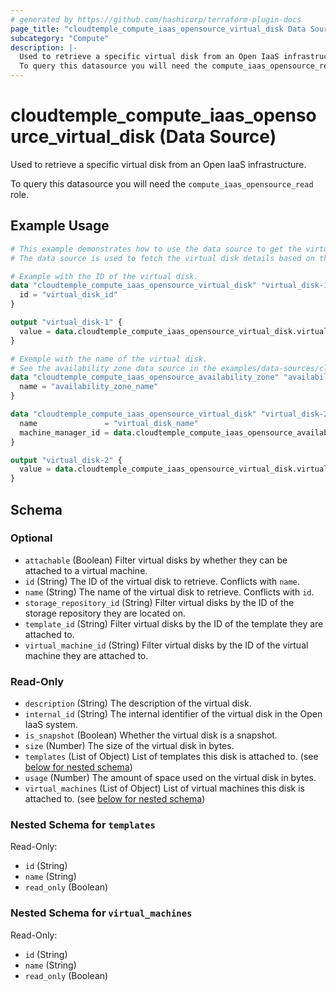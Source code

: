 ```yaml
---
# generated by https://github.com/hashicorp/terraform-plugin-docs
page_title: "cloudtemple_compute_iaas_opensource_virtual_disk Data Source - terraform-provider-cloudtemple"
subcategory: "Compute"
description: |-
  Used to retrieve a specific virtual disk from an Open IaaS infrastructure.
  To query this datasource you will need the compute_iaas_opensource_read role.
---
```


# cloudtemple_compute_iaas_opensource_virtual_disk (Data Source)

Used to retrieve a specific virtual disk from an Open IaaS infrastructure.

To query this datasource you will need the `compute_iaas_opensource_read` role.

## Example Usage

```terraform
# This example demonstrates how to use the data source to get the virtual disk details.
# The data source is used to fetch the virtual disk details based on the virtual disk ID or name and availability zone.

# Example with the ID of the virtual disk.
data "cloudtemple_compute_iaas_opensource_virtual_disk" "virtual_disk-1" {
  id = "virtual_disk_id"
}

output "virtual_disk-1" {
  value = data.cloudtemple_compute_iaas_opensource_virtual_disk.virtual_disk-1
}

# Exemple with the name of the virtual disk.
# See the availability zone data source in the examples/data-sources/cloudtemple_compute_iaas_opensource_availability_zone/data-source.tf file.
data "cloudtemple_compute_iaas_opensource_availability_zone" "availability_zone" {
  name = "availability_zone_name"
}

data "cloudtemple_compute_iaas_opensource_virtual_disk" "virtual_disk-2" {
  name               = "virtual_disk_name"
  machine_manager_id = data.cloudtemple_compute_iaas_opensource_availability_zone.availability_zone.id
}

output "virtual_disk-2" {
  value = data.cloudtemple_compute_iaas_opensource_virtual_disk.virtual_disk-2
}
```

<!-- schema generated by tfplugindocs -->
## Schema

### Optional

- `attachable` (Boolean) Filter virtual disks by whether they can be attached to a virtual machine.
- `id` (String) The ID of the virtual disk to retrieve. Conflicts with `name`.
- `name` (String) The name of the virtual disk to retrieve. Conflicts with `id`.
- `storage_repository_id` (String) Filter virtual disks by the ID of the storage repository they are located on.
- `template_id` (String) Filter virtual disks by the ID of the template they are attached to.
- `virtual_machine_id` (String) Filter virtual disks by the ID of the virtual machine they are attached to.

### Read-Only

- `description` (String) The description of the virtual disk.
- `internal_id` (String) The internal identifier of the virtual disk in the Open IaaS system.
- `is_snapshot` (Boolean) Whether the virtual disk is a snapshot.
- `size` (Number) The size of the virtual disk in bytes.
- `templates` (List of Object) List of templates this disk is attached to. (see [below for nested schema](#nestedatt--templates))
- `usage` (Number) The amount of space used on the virtual disk in bytes.
- `virtual_machines` (List of Object) List of virtual machines this disk is attached to. (see [below for nested schema](#nestedatt--virtual_machines))

<a id="nestedatt--templates"></a>
### Nested Schema for `templates`

Read-Only:

- `id` (String)
- `name` (String)
- `read_only` (Boolean)


<a id="nestedatt--virtual_machines"></a>
### Nested Schema for `virtual_machines`

Read-Only:

- `id` (String)
- `name` (String)
- `read_only` (Boolean)


